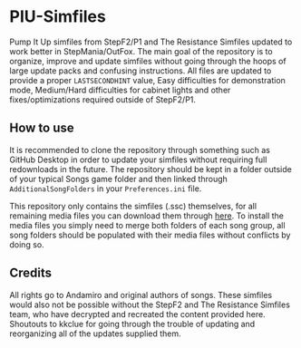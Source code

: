 # PIU-Simfiles
Pump It Up simfiles from StepF2/P1 and The Resistance Simfiles updated to work better in StepMania/OutFox. The main goal of the repository is to organize, improve and update simfiles without going through the hoops of large update packs and confusing instructions. All files are updated to provide a proper `LASTSECONDHINT` value, Easy difficulties for demonstration mode, Medium/Hard difficulties for cabinet lights and other fixes/optimizations required outside of StepF2/P1.

## How to use
It is recommended to clone the repository through something such as GitHub Desktop in order to update your simfiles without requiring full redownloads in the future. The repository should be kept in a folder outside of your typical Songs game folder and then linked through `AdditionalSongFolders` in your `Preferences.ini` file.

This repository only contains the simfiles (.ssc) themselves, for all remaining media files you can download them through [here](https://drive.google.com/drive/folders/1pO9rbaPUwTTDFuEo_4tX8S1BEwmfukeF?usp=sharing). To install the media files you simply need to merge both folders of each song group, all song folders should be populated with their media files without conflicts by doing so.

## Credits
All rights go to Andamiro and original authors of songs. These simfiles would also not be possible without the StepF2 and The Resistance Simfiles team, who have decrypted and recreated the content provided here. Shoutouts to kkclue for going through the trouble of updating and reorganizing all of the updates supplied them.
